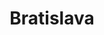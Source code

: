 ---
title: Bratislava
category: Europe
image: /assets/list_images/placeholder.png
maps_url: https://maps.app.goo.gl/eXXAKg2jqN9NSckT7
---